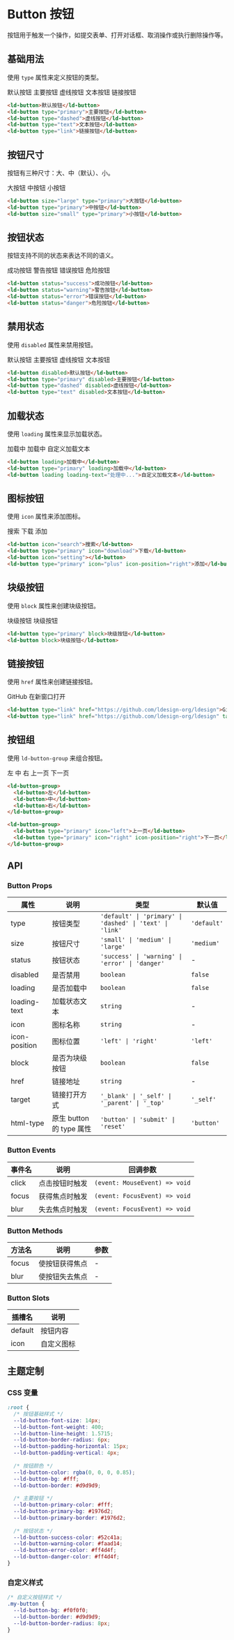 # Button 按钮

按钮用于触发一个操作，如提交表单、打开对话框、取消操作或执行删除操作等。

## 基础用法

使用 `type` 属性来定义按钮的类型。

<div class="demo-block">
  <ld-button>默认按钮</ld-button>
  <ld-button type="primary">主要按钮</ld-button>
  <ld-button type="dashed">虚线按钮</ld-button>
  <ld-button type="text">文本按钮</ld-button>
  <ld-button type="link">链接按钮</ld-button>
</div>

```html
<ld-button>默认按钮</ld-button>
<ld-button type="primary">主要按钮</ld-button>
<ld-button type="dashed">虚线按钮</ld-button>
<ld-button type="text">文本按钮</ld-button>
<ld-button type="link">链接按钮</ld-button>
```

## 按钮尺寸

按钮有三种尺寸：大、中（默认）、小。

<div class="demo-block">
  <ld-button size="large" type="primary">大按钮</ld-button>
  <ld-button type="primary">中按钮</ld-button>
  <ld-button size="small" type="primary">小按钮</ld-button>
</div>

```html
<ld-button size="large" type="primary">大按钮</ld-button>
<ld-button type="primary">中按钮</ld-button>
<ld-button size="small" type="primary">小按钮</ld-button>
```

## 按钮状态

按钮支持不同的状态来表达不同的语义。

<div class="demo-block">
  <ld-button status="success">成功按钮</ld-button>
  <ld-button status="warning">警告按钮</ld-button>
  <ld-button status="error">错误按钮</ld-button>
  <ld-button status="danger">危险按钮</ld-button>
</div>

```html
<ld-button status="success">成功按钮</ld-button>
<ld-button status="warning">警告按钮</ld-button>
<ld-button status="error">错误按钮</ld-button>
<ld-button status="danger">危险按钮</ld-button>
```

## 禁用状态

使用 `disabled` 属性来禁用按钮。

<div class="demo-block">
  <ld-button disabled>默认按钮</ld-button>
  <ld-button type="primary" disabled>主要按钮</ld-button>
  <ld-button type="dashed" disabled>虚线按钮</ld-button>
  <ld-button type="text" disabled>文本按钮</ld-button>
</div>

```html
<ld-button disabled>默认按钮</ld-button>
<ld-button type="primary" disabled>主要按钮</ld-button>
<ld-button type="dashed" disabled>虚线按钮</ld-button>
<ld-button type="text" disabled>文本按钮</ld-button>
```

## 加载状态

使用 `loading` 属性来显示加载状态。

<div class="demo-block">
  <ld-button loading>加载中</ld-button>
  <ld-button type="primary" loading>加载中</ld-button>
  <ld-button loading loading-text="处理中...">自定义加载文本</ld-button>
</div>

```html
<ld-button loading>加载中</ld-button>
<ld-button type="primary" loading>加载中</ld-button>
<ld-button loading loading-text="处理中...">自定义加载文本</ld-button>
```

## 图标按钮

使用 `icon` 属性来添加图标。

<div class="demo-block">
  <ld-button icon="search">搜索</ld-button>
  <ld-button type="primary" icon="download">下载</ld-button>
  <ld-button icon="setting"></ld-button>
  <ld-button type="primary" icon="plus" icon-position="right">添加</ld-button>
</div>

```html
<ld-button icon="search">搜索</ld-button>
<ld-button type="primary" icon="download">下载</ld-button>
<ld-button icon="setting"></ld-button>
<ld-button type="primary" icon="plus" icon-position="right">添加</ld-button>
```

## 块级按钮

使用 `block` 属性来创建块级按钮。

<div class="demo-block">
  <ld-button type="primary" block>块级按钮</ld-button>
  <ld-button block>块级按钮</ld-button>
</div>

```html
<ld-button type="primary" block>块级按钮</ld-button>
<ld-button block>块级按钮</ld-button>
```

## 链接按钮

使用 `href` 属性来创建链接按钮。

<div class="demo-block">
  <ld-button type="link" href="https://github.com/ldesign-org/ldesign">GitHub</ld-button>
  <ld-button type="link" href="https://github.com/ldesign-org/ldesign" target="_blank">在新窗口打开</ld-button>
</div>

```html
<ld-button type="link" href="https://github.com/ldesign-org/ldesign">GitHub</ld-button>
<ld-button type="link" href="https://github.com/ldesign-org/ldesign" target="_blank">在新窗口打开</ld-button>
```

## 按钮组

使用 `ld-button-group` 来组合按钮。

<div class="demo-block">
  <ld-button-group>
    <ld-button>左</ld-button>
    <ld-button>中</ld-button>
    <ld-button>右</ld-button>
  </ld-button-group>
  
  <ld-button-group>
    <ld-button type="primary" icon="left">上一页</ld-button>
    <ld-button type="primary" icon="right" icon-position="right">下一页</ld-button>
  </ld-button-group>
</div>

```html
<ld-button-group>
  <ld-button>左</ld-button>
  <ld-button>中</ld-button>
  <ld-button>右</ld-button>
</ld-button-group>

<ld-button-group>
  <ld-button type="primary" icon="left">上一页</ld-button>
  <ld-button type="primary" icon="right" icon-position="right">下一页</ld-button>
</ld-button-group>
```

## API

### Button Props

| 属性 | 说明 | 类型 | 默认值 |
|------|------|------|--------|
| type | 按钮类型 | `'default' \| 'primary' \| 'dashed' \| 'text' \| 'link'` | `'default'` |
| size | 按钮尺寸 | `'small' \| 'medium' \| 'large'` | `'medium'` |
| status | 按钮状态 | `'success' \| 'warning' \| 'error' \| 'danger'` | - |
| disabled | 是否禁用 | `boolean` | `false` |
| loading | 是否加载中 | `boolean` | `false` |
| loading-text | 加载状态文本 | `string` | - |
| icon | 图标名称 | `string` | - |
| icon-position | 图标位置 | `'left' \| 'right'` | `'left'` |
| block | 是否为块级按钮 | `boolean` | `false` |
| href | 链接地址 | `string` | - |
| target | 链接打开方式 | `'_blank' \| '_self' \| '_parent' \| '_top'` | `'_self'` |
| html-type | 原生 button 的 type 属性 | `'button' \| 'submit' \| 'reset'` | `'button'` |

### Button Events

| 事件名 | 说明 | 回调参数 |
|--------|------|----------|
| click | 点击按钮时触发 | `(event: MouseEvent) => void` |
| focus | 获得焦点时触发 | `(event: FocusEvent) => void` |
| blur | 失去焦点时触发 | `(event: FocusEvent) => void` |

### Button Methods

| 方法名 | 说明 | 参数 |
|--------|------|------|
| focus | 使按钮获得焦点 | - |
| blur | 使按钮失去焦点 | - |

### Button Slots

| 插槽名 | 说明 |
|--------|------|
| default | 按钮内容 |
| icon | 自定义图标 |

## 主题定制

### CSS 变量

```css
:root {
  /* 按钮基础样式 */
  --ld-button-font-size: 14px;
  --ld-button-font-weight: 400;
  --ld-button-line-height: 1.5715;
  --ld-button-border-radius: 6px;
  --ld-button-padding-horizontal: 15px;
  --ld-button-padding-vertical: 4px;
  
  /* 按钮颜色 */
  --ld-button-color: rgba(0, 0, 0, 0.85);
  --ld-button-bg: #fff;
  --ld-button-border: #d9d9d9;
  
  /* 主要按钮 */
  --ld-button-primary-color: #fff;
  --ld-button-primary-bg: #1976d2;
  --ld-button-primary-border: #1976d2;
  
  /* 按钮状态 */
  --ld-button-success-color: #52c41a;
  --ld-button-warning-color: #faad14;
  --ld-button-error-color: #ff4d4f;
  --ld-button-danger-color: #ff4d4f;
}
```

### 自定义样式

```css
/* 自定义按钮样式 */
.my-button {
  --ld-button-bg: #f0f0f0;
  --ld-button-border: #d9d9d9;
  --ld-button-border-radius: 8px;
}
```
